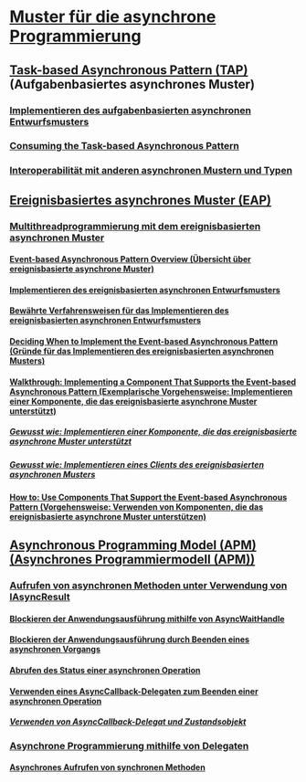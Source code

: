 # [Muster für die asynchrone Programmierung](index.md)
## [Task-based Asynchronous Pattern (TAP)](task-based-asynchronous-pattern-tap.md) (Aufgabenbasiertes asynchrones Muster)
### [Implementieren des aufgabenbasierten asynchronen Entwurfsmusters](implementing-the-task-based-asynchronous-pattern.md)
### [Consuming the Task-based Asynchronous Pattern](consuming-the-task-based-asynchronous-pattern.md)
### [Interoperabilität mit anderen asynchronen Mustern und Typen](interop-with-other-asynchronous-patterns-and-types.md)
## [Ereignisbasiertes asynchrones Muster (EAP)](event-based-asynchronous-pattern-eap.md)
### [Multithreadprogrammierung mit dem ereignisbasierten asynchronen Muster](multithreaded-programming-with-the-event-based-asynchronous-pattern.md)
#### [Event-based Asynchronous Pattern Overview (Übersicht über ereignisbasierte asynchrone Muster)](event-based-asynchronous-pattern-overview.md)
#### [Implementieren des ereignisbasierten asynchronen Entwurfsmusters](implementing-the-event-based-asynchronous-pattern.md)
#### [Bewährte Verfahrensweisen für das Implementieren des ereignisbasierten asynchronen Entwurfsmusters](best-practices-for-implementing-the-event-based-asynchronous-pattern.md)
#### [Deciding When to Implement the Event-based Asynchronous Pattern (Gründe für das Implementieren des ereignisbasierten asynchronen Musters)](deciding-when-to-implement-the-event-based-asynchronous-pattern.md)
#### [Walkthrough: Implementing a Component That Supports the Event-based Asynchronous Pattern (Exemplarische Vorgehensweise: Implementieren einer Komponente, die das ereignisbasierte asynchrone Muster unterstützt)](component-that-supports-the-event-based-asynchronous-pattern.md)
##### [Gewusst wie: Implementieren einer Komponente, die das ereignisbasierte asynchrone Muster unterstützt](component-that-supports-the-event-based-asynchronous-pattern.md)
##### [Gewusst wie: Implementieren eines Clients des ereignisbasierten asynchronen Musters](how-to-implement-a-client-of-the-event-based-asynchronous-pattern.md)
#### [How to: Use Components That Support the Event-based Asynchronous Pattern (Vorgehensweise: Verwenden von Komponenten, die das ereignisbasierte asynchrone Muster unterstützen)](how-to-use-components-that-support-the-event-based-asynchronous-pattern.md)
## [Asynchronous Programming Model (APM) (Asynchrones Programmiermodell (APM))](asynchronous-programming-model-apm.md)
### [Aufrufen von asynchronen Methoden unter Verwendung von IAsyncResult](calling-asynchronous-methods-using-iasyncresult.md)
#### [Blockieren der Anwendungsausführung mithilfe von AsyncWaitHandle](blocking-application-execution-using-an-asyncwaithandle.md)
#### [Blockieren der Anwendungsausführung durch Beenden eines asynchronen Vorgangs](blocking-application-execution-by-ending-an-async-operation.md)
#### [Abrufen des Status einer asynchronen Operation](polling-for-the-status-of-an-asynchronous-operation.md)
#### [Verwenden eines AsyncCallback-Delegaten zum Beenden einer asynchronen Operation](using-an-asynccallback-delegate-to-end-an-asynchronous-operation.md)
##### [Verwenden von AsyncCallback-Delegat und Zustandsobjekt](using-an-asynccallback-delegate-and-state-object.md)
### [Asynchrone Programmierung mithilfe von Delegaten](asynchronous-programming-using-delegates.md)
#### [Asynchrones Aufrufen von synchronen Methoden](calling-synchronous-methods-asynchronously.md)
